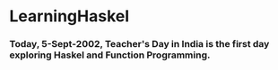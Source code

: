 # LearningHaskel
### Today, 5-Sept-2002, Teacher's Day in India is the first day exploring Haskel and Function Programming.
